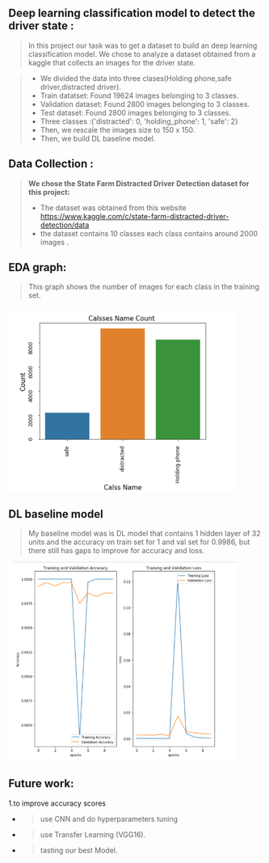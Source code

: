 ## Deep learning classification model to detect the driver state :
> In this project our task was to get a dataset to build an deep learning classification model. We chose to analyze a dataset obtained from a kaggle that collects an images for the driver state.


> -  We divided the data into three clases(Holding phone,safe driver,distracted driver). 
> - Train datatset: Found 19624 images belonging to 3 classes.
> - Validation dataset: Found 2800 images belonging to 3 classes.
> - Test dataset: Found 2800 images belonging to 3 classes.
> - Three classes :{'distracted': 0, 'holding_phone': 1, 'safe': 2}
> -  Then, we rescale the images size to 150 x 150.
> -  Then, we build  DL baseline model.

## Data Collection :

>**We chose the State Farm Distracted Driver Detection dataset for this project:**
>- The dataset was obtained from  this website https://www.kaggle.com/c/state-farm-distracted-driver-detection/data 
>- the dataset contains 10 classes each class contains around 2000 images .



## EDA graph:

>This graph shows the number of images for each class in the training set.

<img width="450" alt="Screen Shot 2021-11-15 at 7 19 52 PM" src="https://github.com/nisreenabdullah6/Deep-learning-Project/blob/main/EDA%20Graph_2.png">

##  DL baseline model
> My baseline model was is DL model that contains 1 hidden layer of 32 units and the accuracy on train set for 1 and val set for 0.9986, but there still has gaps to improve for accuracy and loss.

<img width="450" alt="Screen Shot 2021-11-15 at 7 19 52 PM" src="https://github.com/nisreenabdullah6/Deep-learning-Project/blob/main/acc_loos%20graph_2.png">



## Future work:


1.to improve accuracy scores
- > use CNN and do hyperparameters tuning 
- > use Transfer Learning (VGG16).
- > tasting our best Model.





```python

```
